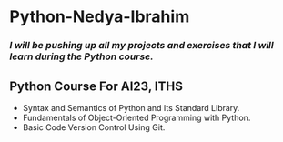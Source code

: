 


# Python-Nedya-Ibrahim

### *I will be pushing up all my projects and exercises that I will learn during the Python course.* 

 Python Course For **AI23**, ITHS
 --
- Syntax and Semantics of Python and Its Standard Library.
- Fundamentals of Object-Oriented Programming with Python.
- Basic Code Version Control Using Git.


```python



```